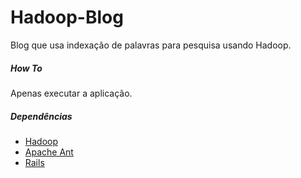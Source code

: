 # Hadoop-Blog

Blog que usa indexação de palavras para pesquisa usando Hadoop.

##### How To
Apenas executar a aplicação.

##### Dependências

- [Hadoop](http://hadoop.apache.org/)
- [Apache Ant](http://ant.apache.org/)
- [Rails](http://rubyonrails.org/)
